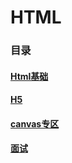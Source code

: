 # HTML

### 目录

#### [Html基础](Html基础.md)

#### [H5](H5.md)

#### [canvas专区](canvas.md)
#### [面试](面试.md)